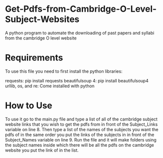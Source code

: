# Get-Pdfs-from-Cambridge-O-Level-Subject-Websites
A python program to automate the downloading of past papers and syllabi from the cambridge O level website

# Requirements

To use this file you need to first install the python libraries: 

requests: pip install requests
beautifulsoup 4: pip install beautifulsoup4
urllib, os, and re: Come installed with python

# How to Use

To use it go to the main.py file and type a list of all of the cambridge subject website links that you wish to get the pdfs from in front of the Subject_Links variable on line 8. Then type a list of the names of the subjects you want the pdfs of in the same order you put the links of the subjects in in front of the Subject_Names variable on line 9. Run the file and it will make folders using the subject names inside which there will be all the pdfs on the cambridge website you put the link of in the list.

